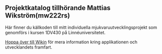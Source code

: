 ## Projektkatalog tillhörande Mattias Wikström(mw222rs)

Här finner du källkoden till mitt individuella mjukvaruutvecklingsprojekt som genomförs i kursen 1DV430 på Linnéuniversitetet.

[Hoppa över till Wikin](../../wiki) för mera information kring applikationen och utvecklandets framfart. 
